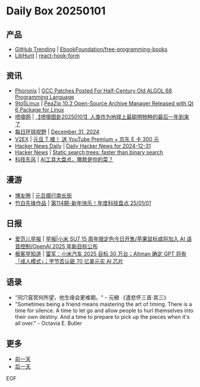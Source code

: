 # Daily Box 20250101

## 产品
- [GitHub Trending](https://github.com/trending?since=daily) | [EbookFoundation/free-programming-books](https://github.com/EbookFoundation/free-programming-books)
- [LibHunt](https://www.libhunt.com/) | [react-hook-form](https://www.libhunt.com/r/react-hook-form)

## 资讯
- [Phoronix](https://www.phoronix.com/) | [GCC Patches Posted For Half-Century Old ALGOL 68 Programming Language](https://www.phoronix.com/news/GCC-ALGOL-68-Language-Front-End)
- [9to5Linux](https://9to5linux.com/) | [PeaZip 10.2 Open-Source Archive Manager Released with Qt 6 Package for Linux](https://9to5linux.com/peazip-10-2-open-source-archive-manager-released-with-qt-6-package-for-linux)
- [喷嚏网](http://www.dapenti.com/blog/blog.asp?subjectid=70&name=xilei) | [【喷嚏图卦20250101】人类作为地球上最聪明物种的最后一年到来了](http://www.dapenti.com/blog/more.asp?name=xilei&id=183402)
- [每日环球视野](https://idai.ly/) | [December 31, 2024](http://m.idai.ly/se/a193iG?1735574400)
- [V2EX](https://www.v2ex.com/) | [元旦 T 楼！ 送 YouTube Premium + 京东 E 卡 300 元](https://www.v2ex.com/t/1101831)
- [Hacker News Daily](https://www.daemonology.net/hn-daily/) | [Daily Hacker News for 2024-12-31](https://www.daemonology.net/hn-daily/2024-12-31.html)
- [Hacker News](https://news.ycombinator.com/front) | [Static search trees: faster than binary search](https://news.ycombinator.com/item?id=42562847)
- [科技东风](https://m.smzdm.com/tag/tn0400v/) | [AI工具大盘点，哪款是你的菜？](https://post.m.smzdm.com/p/axo2g883/)

## 漫游
- [博友圈](https://www.boyouquan.com/home) | [元旦摄行南长街](https://www.boyouquan.com/go?from=feed&link=https%3A%2F%2Fsynyan.cn%2F94089)
- [竹白先锋作品](https://www.zhubai.wiki/) | [第114期-新年快乐！年度科技盘点 25/01/01](https://open.zhubai.wiki/a/l/t/z/pl/toolight/2486047871901450240)

## 日报
- [爱范儿早报](https://www.ifanr.com/category/ifanrnews) | [早报|小米 SU7 15 周年限定色今日开售/苹果鼠标或将加入 AI 语音控制/OpenAI 2025 年新目标公布](https://www.ifanr.com/1610849)
- [极客早知道](https://www.geekpark.net/column/74) | [雷军：小米汽车 2025 目标 30 万台；Altman 确定 GPT 将有「成人模式」；字节否认砸 70 亿美元买 AI 芯片](https://www.geekpark.net/news/344893)

## 语录
- "同穴窅冥何所望，他生缘会更难期。" - 元稹 《遣悲怀三首·其三》
- "Sometimes being a friend means mastering the art of timing. There is a time for silence. A time to let go and allow people to hurl themselves into their own destiny. And a time to prepare to pick up the pieces when it's all over." - Octavia E. Butler

## 更多
- [前一天](daily-box-20241231.md)
- [后一天](daily-box-20250102.md)

EOF